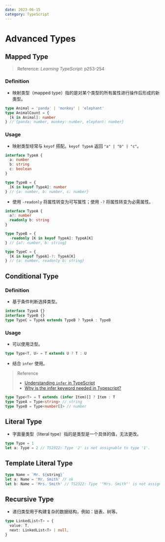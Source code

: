 ```yaml
---
date: 2023-06-15
category: TypeScript
---
```


# Advanced Types

## Mapped Type

> Reference: _Learning TypeScript_: p253-254

### Definition

- 映射类型（mapped type）指的是对某个类型的所有属性进行操作后形成的新类型。

```ts
type Animal = 'panda' | 'monkey' | 'elephant'
type AnimalCount = {
  [k in Animal]: number
} // {panda: number, monkey: number, elephant: number}
```

### Usage

- 映射类型经常与 `keyof` 搭配。`keyof TypeA` 返回 `"a" | "b" | "c"`。

```ts
interface TypeA {
  a: number
  b: string
  c: boolean
}

type TypeB = {
  [K in keyof TypeA]: number
} // {a: number, b: number, c: number}
```

- 使用 `-readonly` 将属性转变为可写属性；使用 `-?` 将属性转变为必需属性。

```ts
interface TypeA {
  a?: number
  readonly b: string
}

type TypeB = {
  -readonly [K in keyof TypeA]: TypeA[K]
} // {a?: number, b: string}

type TypeC = {
  [K in keyof TypeA]-?: TypeA[K]
} // {a: number, readonly b: string}
```

## Conditional Type

### Definition

- 基于条件判断选择类型。

```ts
interface TypeA {}
interface TypeB {}
type TypeC = TypeA extends TypeB ? TypeA : TypeB
```

### Usage

- 可以使用泛型。

```ts
type Type<T, U> = T extends U ? T : U
```

- 结合 `infer` 使用。

> Reference
> - [Understanding `infer` in TypeScript](https://blog.logrocket.com/understanding-infer-typescript/)
> - [Why is the infer keyword needed in Typescript?](https://stackoverflow.com/a/60067851)

```ts
type Type<T> = T extends (infer Item)[] ? Item : T
type TypeA = Type<string> // string
type TypeB = Type<number[]> // number
```

## Literal Type

- 字面量类型（literal type）指的是类型是一个具体的值，无法更改。

```ts
type Type = 1
let a: Type = 2 // TS2322: Type '2' is not assignable to type '1'.
```

## Template Literal Type

```ts
type Name = `Mr. ${string}`
let a: Name = 'Mr. Smith' // ok
let b: Name = 'Mrs. Smith' // TS2322: Type '"Mrs. Smith"' is not assignable to type '`Mr. ${string}`'.
```

## Recursive Type

- 递归类型用于构建复杂的数据结构，例如：链表、树等。

```ts
type LinkedList<T> = {
  value: T,
  next: LinkedList<T> | null,
}
```

